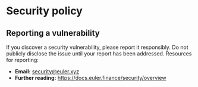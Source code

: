 # Security policy

## Reporting a vulnerability

If you discover a security vulnerability, please report it responsibly. Do not publicly disclose the issue until your report has been addressed. Resources for reporting:

- **Email:** security@euler.xyz
- **Further reading:** https://docs.euler.finance/security/overview
